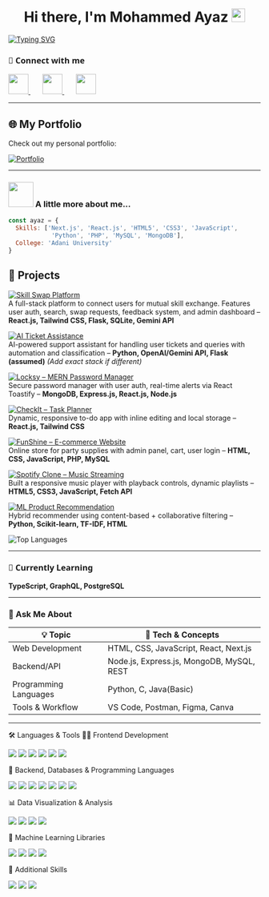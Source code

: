 <!-- Robert Shaw style: Clean, centered big headings -->

<h1 align="center">
  Hi there, I'm Mohammed Ayaz   
  <img src="https://media.giphy.com/media/hvRJCLFzcasrR4ia7z/giphy.gif" width="27px" style="display: inline;">
</h1>


[![Typing SVG](https://readme-typing-svg.demolab.com?font=Fira+Code&pause=1500&vCenter=true&width=860&lines=Full-Stack+Developer+%C2%B7+React.js+%C2%B7+Express.js+%C2%B7+PHP+%C2%B7+MongoDB+%C2%B7+MySQL;ML+%C2%B7+DL+%C2%B7+Tensorflow+%C2%B7+Scikit+Learn+%C2%B7++Numpy+%C2%B7+Pandas;Data+Visualization+%C2%B7+Plotly+%C2%B7+Seaborn+%C2%B7+PowerBI)](https://git.io/typing-svg)

<div>
<h3 style="font-family: 'Segoe UI', Tahoma, Geneva, Verdana, sans-serif;">🔗 Connect with me</h3>
  <a href="https://www.linkedin.com/in/ayazmaniar/">
    <img src="https://upload.wikimedia.org/wikipedia/commons/thumb/c/ca/LinkedIn_logo_initials.png/960px-LinkedIn_logo_initials.png" width="40"> 
  </a>
  &nbsp; &nbsp; &nbsp;
  <a href="https://github.com/AyazManiar">
    <img src="https://encrypted-tbn0.gstatic.com/images?q=tbn:ANd9GcTa8FV8SCzjlNqk2yzFPetRZbY7j258d8-MuA&s" width="40">
  </a>
  &nbsp; &nbsp; &nbsp;
  <a href="mailto:maniarayaz01@gmail.com">
    <img src="https://upload.wikimedia.org/wikipedia/commons/thumb/7/7e/Gmail_icon_%282020%29.svg/2560px-Gmail_icon_%282020%29.svg.png" width="40">
  </a>
</div>

---

## 🌐 My Portfolio

Check out my personal portfolio:

[![Portfolio](https://img.shields.io/badge/maniarayaz.vercel.app-Visit%20Now-0f172a?style=for-the-badge&logo=vercel&logoColor=white&color=111827)](https://maniarayaz.vercel.app/)

---

### <img src="https://media.giphy.com/media/VgCDAzcKvsR6OM0uWg/giphy.gif" width="50"> A little more about me...  

```javascript
const ayaz = {
  Skills: ['Next.js', 'React.js', 'HTML5', 'CSS3', 'JavaScript',
            'Python', 'PHP', 'MySQL', 'MongoDB'],
  College: 'Adani University'
}
```


## 🚀 Projects
[![Skill Swap Platform](https://svg.bookmark.style/api?url=https://github.com/AyazManiar/Skill-Swap-Platform&mode=light&style=horizontal)](https://github.com/AyazManiar/Skill-Swap-Platform)  
A full-stack platform to connect users for mutual skill exchange. Features user auth, search, swap requests, feedback system, and admin dashboard – **React.js, Tailwind CSS, Flask, SQLite, Gemini API**

[![AI Ticket Assistance](https://svg.bookmark.style/api?url=https://github.com/AyazManiar/AI-Ticket-Assistance&mode=dark&style=horizontal)](https://github.com/AyazManiar/AI-Ticket-Assistance)  
AI-powered support assistant for handling user tickets and queries with automation and classification – **Python, OpenAI/Gemini API, Flask (assumed)** *(Add exact stack if different)*

[![Locksy – MERN Password Manager](https://svg.bookmark.style/api?url=https://github.com/AyazManiar/Locksy&mode=dark&style=horizontal)](https://github.com/AyazManiar/Locksy)  
Secure password manager with user auth, real-time alerts via React Toastify – **MongoDB, Express.js, React.js, Node.js**

[![CheckIt – Task Planner](https://svg.bookmark.style/api?url=https://github.com/AyazManiar/CheckIt&mode=light&style=horizontal)](https://github.com/AyazManiar/CheckIt)  
Dynamic, responsive to-do app with inline editing and local storage – **React.js, Tailwind CSS**

[![FunShine – E-commerce Website](https://svg.bookmark.style/api?url=https://github.com/AyazManiar/Fun-Shine&mode=dark&style=horizontal)](https://github.com/AyazManiar/Fun-Shine)  
Online store for party supplies with admin panel, cart, user login – **HTML, CSS, JavaScript, PHP, MySQL**

[![Spotify Clone – Music Streaming](https://svg.bookmark.style/api?url=https://github.com/AyazManiar/Spotify&mode=light&style=horizontal)](https://github.com/AyazManiar/Spotify)  
Built a responsive music player with playback controls, dynamic playlists – **HTML5, CSS3, JavaScript, Fetch API**

[![ML Product Recommendation](https://svg.bookmark.style/api?url=https://github.com/AyazManiar/ML-Product-Recommendation&mode=dark&style=horizontal)](https://github.com/AyazManiar/ML-Product-Recommendation)  
Hybrid recommender using content-based + collaborative filtering – **Python, Scikit-learn, TF-IDF, HTML**


<!-- Top Languages -->
<div>
  <img src="https://github-readme-stats.vercel.app/api/top-langs/?username=AyazManiar&layout=compact&theme=radical" alt="Top Languages" />
</div>

---

<!-- Learning -->

<h3 style="font-family: 'Segoe UI', Tahoma, Geneva, Verdana, sans-serif;">🌱 Currently Learning</h3>
<p><strong>TypeScript, GraphQL, PostgreSQL</strong></p>

---

<!-- Ask me about -->

### 💬 Ask Me About

| 💡 Topic                  | 🔧 Tech & Concepts                         |
|---------------------------|------------------------------------------   |
| Web Development           | HTML, CSS, JavaScript, React, Next.js       |
| Backend/API               | Node.js, Express.js, MongoDB, MySQL, REST   |
| Programming Languages     | Python, C, Java(Basic)                      |
| Tools & Workflow          | VS Code, Postman, Figma, Canva              |


---


<!-- Languages and Tools icons with Mayhemant style - tidy, consistent -->
🛠️ Languages & Tools
👨‍💻 Frontend Development
<p align="left"> <img src="https://img.shields.io/badge/Next.js-000?logo=nextdotjs&logoColor=white" /> <img src="https://img.shields.io/badge/React-20232a?logo=react&logoColor=61dafb" /> <img src="https://img.shields.io/badge/Tailwind_CSS-38bdf8?logo=tailwind-css&logoColor=white" /> <img src="https://img.shields.io/badge/HTML5-e34f26?logo=html5&logoColor=white" /> <img src="https://img.shields.io/badge/CSS3-1572b6?logo=css3&logoColor=white" /> <img src="https://img.shields.io/badge/JavaScript-f7df1e?logo=javascript&logoColor=black" /> </p>
🧩 Backend, Databases & Programming Languages
<p align="left"> <img src="https://img.shields.io/badge/Express.js-000?logo=express&logoColor=white" /> <img src="https://img.shields.io/badge/Node.js-339933?logo=node.js&logoColor=white" /> <img src="https://img.shields.io/badge/PHP-777bb4?logo=php&logoColor=white" /> <img src="https://img.shields.io/badge/MongoDB-47a248?logo=mongodb&logoColor=white" /> <img src="https://img.shields.io/badge/MySQL-00758f?logo=mysql&logoColor=white" /> <img src="https://img.shields.io/badge/C-00599C?logo=c&logoColor=white" /> <img src="https://img.shields.io/badge/Java-007396?logo=openjdk&logoColor=white" /> </p>
📊 Data Visualization & Analysis
<p align="left"> <img src="https://img.shields.io/badge/PowerBI-f2c811?logo=powerbi&logoColor=black" /> <img src="https://img.shields.io/badge/Plotly-3f4f75?logo=plotly&logoColor=white" /> <img src="https://img.shields.io/badge/Seaborn-4c61a7?logo=python&logoColor=white" /> <img src="https://img.shields.io/badge/Matplotlib-11557c?logo=python&logoColor=white" /> </p>
🧠 Machine Learning Libraries
<p align="left"> <img src="https://img.shields.io/badge/Scikit_Learn-f7931e?logo=scikit-learn&logoColor=white" /> <img src="https://img.shields.io/badge/TensorFlow-ff6f00?logo=tensorflow&logoColor=white" /> <img src="https://img.shields.io/badge/Numpy-013243?logo=numpy&logoColor=white" /> <img src="https://img.shields.io/badge/Pandas-150458?logo=pandas&logoColor=white" /> </p>
🔧 Additional Skills
<p align="left"> <img src="https://img.shields.io/badge/REST_API-000?logo=api&logoColor=white" /> <img src="https://img.shields.io/badge/Responsive_Design-2196f3?logo=responsive&logoColor=white" /> <img src="https://img.shields.io/badge/Agile-Scrum-orange?logo=scrum&logoColor=white" /> </p>
